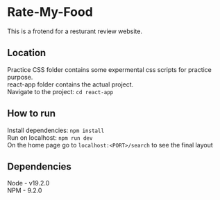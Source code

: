 # Rate-My-Food
This is a frotend for a resturant review website. <br>

## Location
Practice CSS folder contains some expermental css scripts for practice purpose. <br>
react-app folder contains the actual project. <br>
Navigate to the project: `cd react-app`

## How to run
Install dependencies: `npm install` <br>
Run on localhost: `npm run dev` <br>
On the home page go to `localhost:<PORT>/search` to see the final layout

## Dependencies
Node - v19.2.0 <br>
NPM - 9.2.0 <br>
